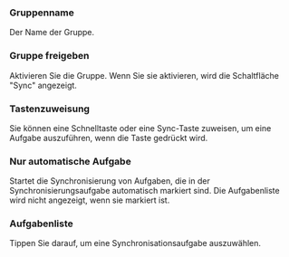 ### Gruppenname

Der Name der Gruppe.

### Gruppe freigeben

Aktivieren Sie die Gruppe. Wenn Sie sie aktivieren, wird die Schaltfläche "Sync" angezeigt.

### Tastenzuweisung

Sie können eine Schnelltaste oder eine Sync-Taste zuweisen, um eine Aufgabe auszuführen, wenn die Taste gedrückt wird.

### Nur automatische Aufgabe

Startet die Synchronisierung von Aufgaben, die in der Synchronisierungsaufgabe automatisch markiert sind. Die Aufgabenliste wird nicht angezeigt, wenn sie markiert ist.

### Aufgabenliste

Tippen Sie darauf, um eine Synchronisationsaufgabe auszuwählen.